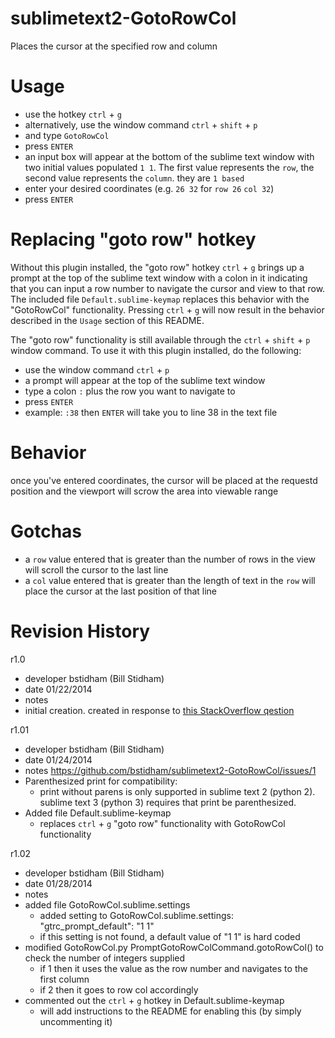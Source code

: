 sublimetext2-GotoRowCol
=======================

Places the cursor at the specified row and column 

Usage
=====

* use the hotkey `ctrl` + `g`
 * alternatively, use the window command `ctrl` + `shift` + `p` 
 * and type `GotoRowCol`
 * press `ENTER`
* an input box will appear at the bottom of the sublime text window with two initial values populated `1 1`. The first value represents the `row`, the second value represents the `column`. they are `1 based` 
* enter your desired coordinates (e.g. `26 32` for `row 26` `col 32`)
* press `ENTER`

Replacing "goto row" hotkey
===========================

Without this plugin installed, the "goto row" hotkey `ctrl` + `g` brings up a prompt at the top of the sublime text window with a colon in it indicating that you can input a row number to navigate the cursor and view to that row. The included file `Default.sublime-keymap` replaces this behavior with the "GotoRowCol" functionality. Pressing `ctrl` + `g` will now result in the behavior described in the `Usage` section of this README. 

The "goto row" functionality is still available through the `ctrl` + `shift` + `p` window command. To use it with this plugin installed, do the following:

* use the window command `ctrl` + `p`
* a prompt will appear at the top of the sublime text window
* type a colon `:` plus the row you want to navigate to
* press `ENTER`
* example: `:38` then `ENTER` will take you to line 38 in the text file


Behavior
========

once you've entered coordinates, the cursor will be placed at the requestd position and the viewport will scrow the area into viewable range

Gotchas
=======

* a `row` value entered that is greater than the number of rows in the view will scroll the cursor to the last line
* a `col` value entered that is greater than the length of text in the `row` will place the cursor at the last position of that line


Revision History
================

r1.0
  * developer bstidham (Bill Stidham)
  * date      01/22/2014
  * notes     
   * initial creation. created in response to [this StackOverflow qestion](http://stackoverflow.com/questions/21283763/sublime-text-goto-line-and-column/21288455#21288455)

r1.01
  * developer bstidham (Bill Stidham)
  * date      01/24/2014
  * notes     https://github.com/bstidham/sublimetext2-GotoRowCol/issues/1
   * Parenthesized print for compatibility: 
     * print without parens is only supported in sublime text 2 (python 2). sublime text 3 (python 3) requires that print be parenthesized.
   * Added file Default.sublime-keymap
     * replaces `ctrl` + `g` "goto row" functionality with GotoRowCol functionality

r1.02
  * developer bstidham (Bill Stidham)
  * date      01/28/2014
  * notes     
   * added file GotoRowCol.sublime.settings
     * added setting to GotoRowCol.sublime.settings: "gtrc_prompt_default": "1 1"
     * if this setting is not found, a default value of "1 1" is hard coded
   * modified GotoRowCol.py PromptGotoRowColCommand.gotoRowCol() to check the number of integers supplied
     * if 1 then it uses the value as the row number and navigates to the first column
     * if 2 then it goes to row col accordingly
   * commented out the `ctrl` + `g` hotkey in Default.sublime-keymap
     * will add instructions to the README for enabling this (by simply uncommenting it)
